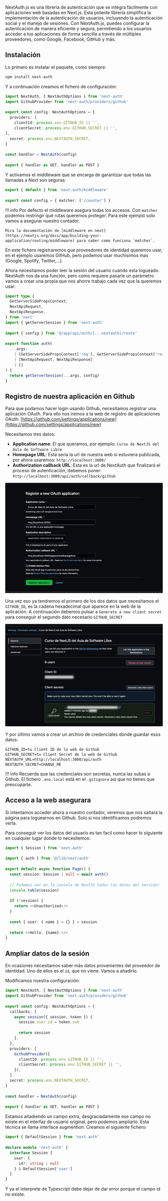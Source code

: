 
NextAuth.js es una librería de autenticación que se integra fácilmente con aplicaciones web basadas en Next.js. Esta potente librería simplifica la implementación de la autenticación de usuarios, incluyendo la autenticación social y el manejo de sesiones. Con NextAuth.js, puedes configurar la autenticación de manera eficiente y segura, permitiendo a los usuarios acceder a tus aplicaciones de forma sencilla a través de múltiples proveedores, como Google, Facebook, GitHub y más.

## Instalación

Lo primero es instalar el paquete, como siempre:

```bash
npm install next-auth
```

Y a continuación creamos el fichero de configuración:

```ts title="src/app/api/auth/[...nextauth]/route.ts"
import NextAuth, { NextAuthOptions } from 'next-auth'
import GithubProvider from 'next-auth/providers/github'

export const config: NextAuthOptions = {
  providers: [
    clientId: process.env.GITHUB_ID || '',
    clientSecret: process.env.GITHUB_SECRET || '',
],
  secret: process.env.NEXTAUTH_SECRET,
}

const handler = NextAuth(config)

export { handler as GET, handler as POST }
```

Y activamos el middleware que se encarga de garantizar que todas las llamadas a Next
son seguras:

```ts title="src/middleware.ts"
export { default } from 'next-auth/middleware'

export const config = { matcher: ['/counter'] }
```

!!! info
    Por defecto el middleware asegura todas los accesos. Con `matcher` podemos restringir
    qué rutas queremos proteger. Para este ejemplo solo vamos a asegurar nuestro contador.

    Mira la documentación de [middleware en next](https://nextjs.org/docs/app/building-your-application/routing/middleware) para saber como funciona `matcher`.


En este fichero registraremos que proveedores de identidad queremos usar, en el
ejemplo usaremos GitHub, pero podemos usar muchísimos mas (Google, Spotify, Twitter,...).

Ahora necesitamos poder leer la sesión del usuario cuando esta logueado. NextAuth
nos da una función, pero como requiere pasarle un parámetro vamos a crear una propia
que nos ahorre trabajo cada vez que la queremos usar:

```ts title="src/lib/next/auth.ts"
import type {
  GetServerSidePropsContext,
  NextApiRequest,
  NextApiResponse,
} from 'next'
import { getServerSession } from 'next-auth'

import { config } from '@/app/api/auth/[...nextauth]/route'

export function auth(
  ...args:
    | [GetServerSidePropsContext['req'], GetServerSidePropsContext['res']]
    | [NextApiRequest, NextApiResponse]
    | []
) {
  return getServerSession(...args, config)
}
```

## Registro de nuestra aplicación en Github

Para que podamos hacer login usando Github, necesitamos registrar una aplicación
OAuth. Para ello nos iremos a la web de registro de aplicaciones OAuth:
[https://github.com/settings/applications/new](https://github.com/settings/applications/new)

Necesitamos tres datos:

* **Application name**: El que queramos, por ejemplo: `Curso de NextJS del Aula de Software Libre`
* **Homepage URL**: Esta sería la url de nuestra web si estuviera publicada, por ahora usaremos: `http://localhost:3000/`
* **Authorization callback URL**: Esta es la url de NextAuth que finalizará el proceso de autenticación, debemos poner: `http://localhost:3000/api/auth/callback/github`

![Registro de aplicación OAuth en Github](images/github-oauth-registry.png)


Una vez eso ya tendremos el primero de los dos datos que necesitamos el `GITHUB_ID`, es la cadena hexadecimal que 
aparece en la web de la aplicación. A continuación debemos pulsar a `Generate a new client secret` para
conseguir el segundo dato necesario `GITHUB_SECRET`


![Credenciales de aplicación OAuth en Github](images/github-oauth-credentials.png)

Y por último vamos a crear un archivo de credenciales donde guardar esos datos:

```env title=".env.local"
GITHUB_ID=tu Client ID de la web de Github
GITHUB_SECRET=tu Client Secret de la web de Github
NEXTAUTH_URL=http://localhost:3000/api/auth
NEXTAUTH_SECRET=CHANGE_ME
```

!!! info
    Recuerda que las credenciales son secretas, nunca las subas a Github.
    El fichero `.env.local` está en el `.gitignore` así que no tienes que preocuparte.

## Acceso a la web asegurara

Si intentamos acceder ahora a nuestro contador, veremos que nos saltará la página
para loguearnos en Github. Solo si nos identificamos podremos verla.

Para conseguir ver los datos del usuario es tan facil como hacer lo siguiente en cualquier 
lugar donde lo necesitemos:

```ts
import { Session } from 'next-auth'

import { auth } from '@/lib/next/auth'

export default async function Page() {
  const session: Session | null = await auth()

  // Podemos ver en la consola de NextJS todos los datos del servidor
  console.table(session)

  if (!session) {
    return <>Unauthorized</>
  }

  const { user: { name } = {} } = session

  return <>Hello, {name}.</>
}
```

## Ampliar datos de la sesión

En ocasiones necesitamos saber más datos provenientes del proveedor de identidad. Uno
de ellos es el `id`, que no viene. Vamos a añadirlo.

Modificamos nuestra configuración:

```ts title="src/app/api/auth/[...nextauth]/route.ts" hl_lines="5-11"
import NextAuth, { NextAuthOptions } from 'next-auth'
import GithubProvider from 'next-auth/providers/github'

export const config: NextAuthOptions = {
  callbacks: {
    async session({ session, token }) {
      session.user.id = token.sub

      return session
    },
  },
  providers: [
    GithubProvider({
      clientId: process.env.GITHUB_ID || '',
      clientSecret: process.env.GITHUB_SECRET || '',
    }),
  ],
  secret: process.env.NEXTAUTH_SECRET,
}

const handler = NextAuth(config)

export { handler as GET, handler as POST }
```

Estamos añadiendo un campo extra, desgraciadamente ese campo no existe en el interfaz
de usuario original, pero podemos ampliarlo. Esta técnica se llama interface augmention.
Creamos el siguiente fichero:

```ts title="src/types/next-auth.d.ts"
import { DefaultSession } from 'next-auth'

declare module 'next-auth' {
  interface Session {
    user: {
      id?: string | null
    } & DefaultSession['user']
  }
}
```

Y ya el interprete de Typescript debe dejar de dar error porque el campo id no existe.
